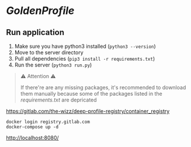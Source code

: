 # _GoldenProfile_

## Run application

1. Make sure you have python3 installed (`python3 --version`)
2. Move to the server directory
3. Pull all dependencies (`pip3 install -r requirements.txt`)
3. Run the server (`python3 run.py`)

> ⚠️ Attention ⚠️
>
> If there're are any missing packages, it's recommended to download them manually because some of the packages listed in the _requirements.txt_ are depricated


<https://gitlab.com/the-wizz/deep-profile-registry/container_registry>

```shell
docker login registry.gitlab.com
docker-compose up -d
```

<http://localhost:8080/>